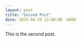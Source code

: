 ```yaml
---
layout: post
title: "Second Post"
date: 2025-04-26 12:00:00 -0000
---
```


This is the second post.
